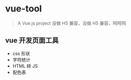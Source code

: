 # vue-tool

> A Vue.js project
> 没做 H5 兼容，没做 H5 兼容，呵呵呵

## vue 开发页面工具

* css 形状
* 字符统计
* HTML 转 JS
* 配色表
